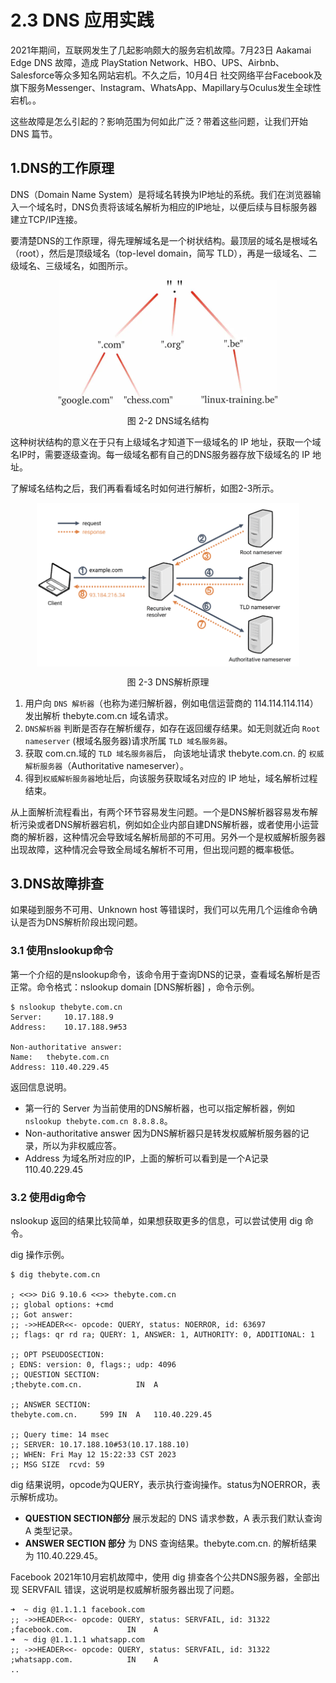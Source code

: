 # 2.3 DNS 应用实践

2021年期间，互联网发生了几起影响颇大的服务宕机故障。7月23日 Aakamai Edge DNS 故障，造成 PlayStation Network、HBO、UPS、Airbnb、Salesforce等众多知名网站宕机。不久之后，10月4日 社交网络平台Facebook及旗下服务Messenger、Instagram、WhatsApp、Mapillary与Oculus发生全球性宕机。。

这些故障是怎么引起的？影响范围为何如此广泛？带着这些问题，让我们开始 DNS 篇节。

## 1.DNS的工作原理

DNS（Domain Name System）是将域名转换为IP地址的系统。我们在浏览器输入一个域名时，DNS负责将该域名解析为相应的IP地址，以便后续与目标服务器建立TCP/IP连接。

要清楚DNS的工作原理，得先理解域名是一个树状结构。最顶层的域名是根域名（root），然后是顶级域名（top-level domain，简写 TLD），再是一级域名、二级域名、三级域名，如图所示。

<div  align="center">
	<img src="../assets/dns-tree.webp" width = "350"  align=center />
	<p>图 2-2 DNS域名结构</p>
</div>

这种树状结构的意义在于只有上级域名才知道下一级域名的 IP 地址，获取一个域名IP时，需要逐级查询。每一级域名都有自己的DNS服务器存放下级域名的 IP 地址。

了解域名结构之后，我们再看看域名时如何进行解析，如图2-3所示。

<div  align="center">
	<img src="../assets/dns-example.png" width = "420"  align=center />
	<p>图 2-3 DNS解析原理</p>
</div>


1. 用户向 `DNS 解析器`（也称为递归解析器，例如电信运营商的 114.114.114.114）发出解析 thebyte.com.cn 域名请求。
2. `DNS解析器` 判断是否存在解析缓存，如存在返回缓存结果。如无则就近向 `Root nameserver` (根域名服务器)请求所属 `TLD 域名服务器`。
3. 获取 com.cn.域的 `TLD 域名服务器`后， 向该地址请求 thebyte.com.cn. 的 `权威解析服务器`（Authoritative nameserver）。
4. 得到`权威解析服务器`地址后，向该服务获取域名对应的 IP 地址，域名解析过程结束。 


从上面解析流程看出，有两个环节容易发生问题。一个是DNS解析器容易发布解析污染或者DNS解析器宕机，例如如企业内部自建DNS解析器，或者使用小运营商的解析器，这种情况会导致域名解析局部的不可用。另外一个是权威解析服务器出现故障，这种情况会导致全局域名解析不可用，但出现问题的概率极低。

## 3.DNS故障排查

如果碰到服务不可用、Unknown host 等错误时，我们可以先用几个运维命令确认是否为DNS解析阶段出现问题。

### 3.1 使用nslookup命令
 
第一个介绍的是nslookup命令，该命令用于查询DNS的记录，查看域名解析是否正常。命令格式：nslookup domain [DNS解析器] ，命令示例。

```
$ nslookup thebyte.com.cn        
Server:		10.17.188.9
Address:	10.17.188.9#53

Non-authoritative answer:
Name:	thebyte.com.cn
Address: 110.40.229.45
```

返回信息说明。

- 第一行的 Server 为当前使用的DNS解析器，也可以指定解析器，例如 `nslookup thebyte.com.cn 8.8.8.8`。
- Non-authoritative answer 因为DNS解析器只是转发权威解析服务器的记录，所以为非权威应答。
- Address 为域名所对应的IP，上面的解析可以看到是一个A记录 110.40.229.45

### 3.2 使用dig命令

nslookup 返回的结果比较简单，如果想获取更多的信息，可以尝试使用 dig 命令。

dig 操作示例。
```
$ dig thebyte.com.cn

; <<>> DiG 9.10.6 <<>> thebyte.com.cn
;; global options: +cmd
;; Got answer:
;; ->>HEADER<<- opcode: QUERY, status: NOERROR, id: 63697
;; flags: qr rd ra; QUERY: 1, ANSWER: 1, AUTHORITY: 0, ADDITIONAL: 1

;; OPT PSEUDOSECTION:
; EDNS: version: 0, flags:; udp: 4096
;; QUESTION SECTION:
;thebyte.com.cn.			IN	A

;; ANSWER SECTION:
thebyte.com.cn.		599	IN	A	110.40.229.45

;; Query time: 14 msec
;; SERVER: 10.17.188.10#53(10.17.188.10)
;; WHEN: Fri May 12 15:22:33 CST 2023
;; MSG SIZE  rcvd: 59
```

dig 结果说明，opcode为QUERY，表示执行查询操作。status为NOERROR，表示解析成功。

- **QUESTION SECTION部分** 展示发起的 DNS 请求参数，A 表示我们默认查询 A 类型记录。
- **ANSWER SECTION 部分** 为 DNS 查询结果。thebyte.com.cn. 的解析结果为  110.40.229.45。

Facebook 2021年10月宕机故障中，使用 dig 排查各个公共DNS服务器，全部出现 SERVFAIL 错误，这说明是权威解析服务器出现了问题。
```
➜  ~ dig @1.1.1.1 facebook.com
;; ->>HEADER<<- opcode: QUERY, status: SERVFAIL, id: 31322
;facebook.com.            IN    A
➜  ~ dig @1.1.1.1 whatsapp.com
;; ->>HEADER<<- opcode: QUERY, status: SERVFAIL, id: 31322
;whatsapp.com.            IN    A
..
```